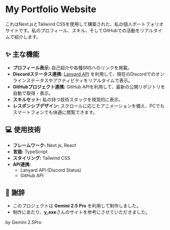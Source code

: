 # My Portfolio Website

これはNext.jsとTailwind CSSを使用して構築された、私の個人ポートフォリオサイトです。私のプロフィール、スキル、そしてGitHubでの活動をリアルタイムで紹介します。

## ✨ 主な機能

* **プロフィール表示:** 自己紹介や各種SNSへのリンクを掲載。
* **Discordステータス連携:** [Lanyard API](https://lanyard.rest/) を利用して、現在のDiscordでのオンラインステータスやアクティビティをリアルタイムで表示。
* **GitHubプロジェクト連携:** GitHub APIを利用して、最新の公開リポジトリを自動で取得・表示。
* **スキルセット:** 私の持つ技術スタックを視覚的に表示。
* **レスポンシブデザイン:** スクロールに応じたアニメーションを備え、PCでもスマートフォンでも快適に閲覧できます。

## 💻 使用技術

* **フレームワーク:** Next.js, React
* **言語:** TypeScript
* **スタイリング:** Tailwind CSS
* **API連携:**
    * Lanyard API (Discord Status)
    * GitHub API

## 🙏 謝辞

* このプロジェクトは **Gemini 2.5 Pro** を利用して制作しました。
* 制作にあたり、**y_exe**さんのサイトを参考にさせていただきました。


by Gemini 2.5Pro
